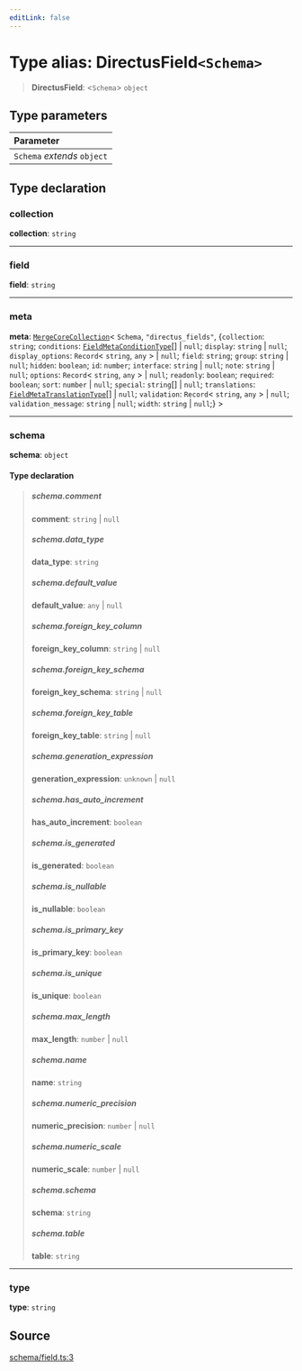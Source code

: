 ```yaml
---
editLink: false
---
```


# Type alias: DirectusField`<Schema>`

> **DirectusField**: \<`Schema`\> `object`

## Type parameters

| Parameter                   |
| :-------------------------- |
| `Schema` _extends_ `object` |

## Type declaration

### collection

**collection**: `string`

---

### field

**field**: `string`

---

### meta

**meta**: [`MergeCoreCollection`](../../types-1/type-aliases/type-alias.MergeCoreCollection.md)\< `Schema`,
`"directus_fields"`, \{`collection`: `string`; `conditions`:
[`FieldMetaConditionType`](type-alias.FieldMetaConditionType.md)[] \| `null`; `display`: `string` \| `null`;
`display_options`: `Record`\< `string`, `any` \> \| `null`; `field`: `string`; `group`: `string` \| `null`; `hidden`:
`boolean`; `id`: `number`; `interface`: `string` \| `null`; `note`: `string` \| `null`; `options`: `Record`\< `string`,
`any` \> \| `null`; `readonly`: `boolean`; `required`: `boolean`; `sort`: `number` \| `null`; `special`: `string`[] \|
`null`; `translations`: [`FieldMetaTranslationType`](type-alias.FieldMetaTranslationType.md)[] \| `null`; `validation`:
`Record`\< `string`, `any` \> \| `null`; `validation_message`: `string` \| `null`; `width`: `string` \| `null`;} \>

---

### schema

**schema**: `object`

#### Type declaration

> ##### schema.comment
>
> **comment**: `string` \| `null`
>
> ##### schema.data_type
>
> **data_type**: `string`
>
> ##### schema.default_value
>
> **default_value**: `any` \| `null`
>
> ##### schema.foreign_key_column
>
> **foreign_key_column**: `string` \| `null`
>
> ##### schema.foreign_key_schema
>
> **foreign_key_schema**: `string` \| `null`
>
> ##### schema.foreign_key_table
>
> **foreign_key_table**: `string` \| `null`
>
> ##### schema.generation_expression
>
> **generation_expression**: `unknown` \| `null`
>
> ##### schema.has_auto_increment
>
> **has_auto_increment**: `boolean`
>
> ##### schema.is_generated
>
> **is_generated**: `boolean`
>
> ##### schema.is_nullable
>
> **is_nullable**: `boolean`
>
> ##### schema.is_primary_key
>
> **is_primary_key**: `boolean`
>
> ##### schema.is_unique
>
> **is_unique**: `boolean`
>
> ##### schema.max_length
>
> **max_length**: `number` \| `null`
>
> ##### schema.name
>
> **name**: `string`
>
> ##### schema.numeric_precision
>
> **numeric_precision**: `number` \| `null`
>
> ##### schema.numeric_scale
>
> **numeric_scale**: `number` \| `null`
>
> ##### schema.schema
>
> **schema**: `string`
>
> ##### schema.table
>
> **table**: `string`

---

### type

**type**: `string`

## Source

[schema/field.ts:3](https://github.com/directus/directus/blob/7789a6c53/sdk/src/schema/field.ts#L3)
